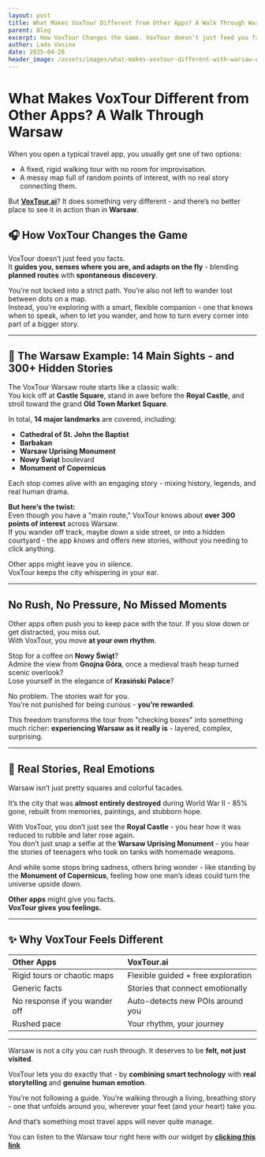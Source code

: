 ```yaml
---
layout: post
title: What Makes VoxTour Different from Other Apps? A Walk Through Warsaw
parent: Blog
excerpt: How VoxTour Changes the Game. VoxTour doesn’t just feed you facts. It guides you, senses where you are, and adapts on the fly - blending planned routes with spontaneous discovery.
author: Lada Vasina
date: 2025-04-26
header_image: /assets/images/what-makes-voxtour-different-with-warsaw-example.jpg
---
```

# What Makes VoxTour Different from Other Apps? A Walk Through Warsaw

When you open a typical travel app, you usually get one of two options:
- A fixed, rigid walking tour with no room for improvisation.
- A messy map full of random points of interest, with no real story connecting them.

But **[VoxTour.ai](https://voxtour.ai)**? It does something very different - and there’s no better place to see it in action than in **Warsaw**.

## 🎧 How VoxTour Changes the Game

VoxTour doesn’t just feed you facts.  
It **guides you, senses where you are, and adapts on the fly** - blending **planned routes** with **spontaneous discovery**.

You’re not locked into a strict path. You’re also not left to wander lost between dots on a map.  
Instead, you’re exploring with a smart, flexible companion - one that knows when to speak, when to let you wander, and how to turn every corner into part of a bigger story.

---

## 📍 The Warsaw Example: 14 Main Sights - and 300+ Hidden Stories

The VoxTour Warsaw route starts like a classic walk:  
You kick off at **Castle Square**, stand in awe before the **Royal Castle**, and stroll toward the grand **Old Town Market Square**.

In total, **14 major landmarks** are covered, including:
- **Cathedral of St. John the Baptist**
- **Barbakan**
- **Warsaw Uprising Monument**
- **Nowy Świąt** boulevard
- **Monument of Copernicus**

Each stop comes alive with an engaging story - mixing history, legends, and real human drama.

**But here’s the twist:**  
Even though you have a "main route," VoxTour knows about **over 300 points of interest** across Warsaw.  
If you wander off track, maybe down a side street, or into a hidden courtyard - the app *knows* and offers new stories, without you needing to click anything.

Other apps might leave you in silence.  
VoxTour keeps the city whispering in your ear.

---

## No Rush, No Pressure, No Missed Moments

Other apps often push you to keep pace with the tour. If you slow down or get distracted, you miss out.  
With VoxTour, you move **at your own rhythm**.

Stop for a coffee on **Nowy Świąt**?  
Admire the view from **Gnojna Góra**, once a medieval trash heap turned scenic overlook?  
Lose yourself in the elegance of **Krasiński Palace**?

No problem. The stories wait for you.  
You’re not punished for being curious - **you’re rewarded**.

This freedom transforms the tour from "checking boxes" into something much richer: **experiencing Warsaw as it really is** - layered, complex, surprising.

---

## 🌟 Real Stories, Real Emotions

Warsaw isn’t just pretty squares and colorful facades.

It’s the city that was **almost entirely destroyed** during World War II - 85% gone, rebuilt from memories, paintings, and stubborn hope.

With VoxTour, you don’t just see the **Royal Castle** - you hear how it was reduced to rubble and later rose again.  
You don’t just snap a selfie at the **Warsaw Uprising Monument** - you hear the stories of teenagers who took on tanks with homemade weapons.

And while some stops bring sadness, others bring wonder - like standing by the **Monument of Copernicus**, feeling how one man’s ideas could turn the universe upside down.

**Other apps** might give you facts.  
**VoxTour gives you feelings.**

---

## ✨ Why VoxTour Feels Different

| Other Apps | VoxTour.ai |
|:---|:---|
| Rigid tours or chaotic maps | Flexible guided + free exploration |
| Generic facts | Stories that connect emotionally |
| No response if you wander off | Auto-detects new POIs around you |
| Rushed pace | Your rhythm, your journey |

---

Warsaw is not a city you can rush through. It deserves to be **felt, not just visited**.

VoxTour lets you do exactly that - by **combining smart technology** with **real storytelling** and **genuine human emotion**.

You’re not following a guide. You’re walking through a living, breathing story - one that unfolds around you, wherever your feet (and your heart) take you.

And that’s something most travel apps will never quite manage. 

You can listen to the Warsaw tour right here with our widget by **[clicking this link](https://widget.voxtour.ai/?apiKey=96f5b69a-6f16-4b36-ae05-b85a7dd728a6&tourId=a7e8e723-7fc6-4efa-83e7-dd77c5f025d9&locale=en&fullScreen=true&fullScreenTriggerable=false)**

